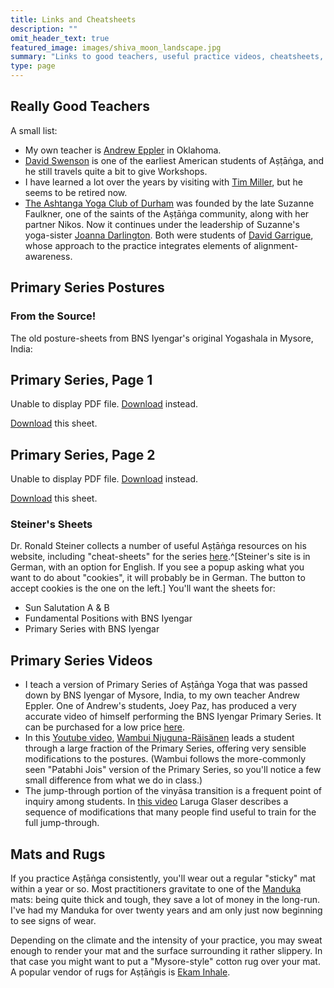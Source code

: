 ```yaml
---
title: Links and Cheatsheets
description: ""
omit_header_text: true
featured_image: images/shiva_moon_landscape.jpg
summary: "Links to good teachers, useful practice videos, cheatsheets, and supplies."
type: page
---
```


## Really Good Teachers

A small list:

* My own teacher is <a href="https://ashtangayogastudio.com/" target="_blank">Andrew Eppler</a> in Oklahoma.
* <a href="https://www.ashtanga.net/" target="_blank">David Swenson</a> is one of the earliest American students of Aṣṭāṅga, and he still travels quite a bit to give Workshops.
* I have learned a lot over the years by visiting with <a href="https://www.ashtangayogacenter.com/" target="_blank">Tim Miller</a>, but he seems to be retired now.
* <a href="https://ashtangayogaclubdurham.com/" target="_blank">The Ashtanga Yoga Club of Durham</a> was founded by the late Suzanne Faulkner, one of the saints of the Aṣṭāṅga community, along with her partner Nikos.  Now it continues under the leadership of Suzanne's yoga-sister <a href="https://joannadarlington.com/" target="_blank">Joanna Darlington</a>.  Both were students of <a href="https://davidgarrigues.com/" target="_blank">David Garrigue</a>, whose approach to the practice integrates elements of alignment-awareness.

## Primary Series Postures

### From the Source!

The old posture-sheets from BNS Iyengar's original Yogashala in Mysore, India:

## Primary Series, Page 1




<object data="/files/bns-primary-1.pdf" type="application/pdf" width="100%" height="850px">
      <p>Unable to display PDF file. <a href="/files/bns-primary-1.pdf">Download</a> instead.</p>
    </object>
<a href="/files/bns-primary-1.pdf">Download</a> this sheet.


## Primary Series, Page 2


<object data="/files/bns-primary-series-2.pdf" type="application/pdf" width="100%" height="850px">
      <p>Unable to display PDF file. <a href="/files/bns-primary-series-2.pdf">Download</a> instead.</p>
    </object>
<a href="/files/bns-primary-series-2.pdf">Download</a> this sheet.




### Steiner's Sheets

Dr. Ronald Steiner collects a number of useful Aṣṭāṅga resources on his website, including "cheat-sheets" for the series <a href="https://www.ashtangayoga.info/ashtanga-yoga/cheat-sheets-pdf/" target="_blank">here</a>.^[Steiner's site is in German, with an option for English.  If you see a popup asking what you want to do about "cookies", it will probably be in German.  The button to accept cookies is the one on the left.]  You'll want the sheets for:

* Sun Salutation A & B
* Fundamental Positions with BNS Iyengar
* Primary Series with BNS Iyengar

## Primary Series Videos

* I teach a version of Primary Series of Aṣṭāṅga Yoga that was passed down by BNS Iyengar of Mysore, India, to my own teacher Andrew Eppler.  One of Andrew's students, Joey Paz, has produced a very accurate video of himself performing the BNS Iyengar Primary Series.  It can be purchased for a low price <a href="https://www.joeypazyoga.com/bns-primary-series" target="_blank">here</a>.
* In this <a href="https://www.youtube.com/watch?v=1Krp4W0TlAU" target="_blank">Youtube video</a>, <a href="https://www.petriandwambui.com/wambui/" target="_blank">Wambui Njuguna-Räisänen</a> leads a student through a large fraction of the Primary Series, offering very sensible modifications to the postures. (Wambui follows the more-commonly seen "Patabhi Jois" version of the Primary Series, so you'll notice a few small difference from what we do in class.)
* The jump-through portion of the vinyāsa transition is a frequent point of inquiry among students.  In <a href="https://www.youtube.com/watch?v=Y1SL70mDLOw" target="_blank">this video</a> Laruga Glaser describes a sequence of modifications that many people find useful to train for the full jump-through.

## Mats and Rugs

If you practice Aṣṭāṅga consistently, you'll wear out a regular "sticky" mat within a year or so.  Most practitioners gravitate to one of the <a href="https://www.manduka.com/collections/yoga-mats" target="_blank">Manduka</a> mats:  being quite thick and tough, they save a lot of money in the long-run. I've had my Manduka for over twenty years and am only just now beginning to see signs of wear.

Depending on the climate and the intensity of your practice, you may sweat enough to render your mat and the surface surrounding it rather slippery.  In that case you might want to put a "Mysore-style" cotton rug over your mat.  A popular vendor of rugs for Aṣṭāṅgis is <a href="https://ekaminhale.com/collections/yoga-rug" target="_blank">Ekam Inhale</a>.